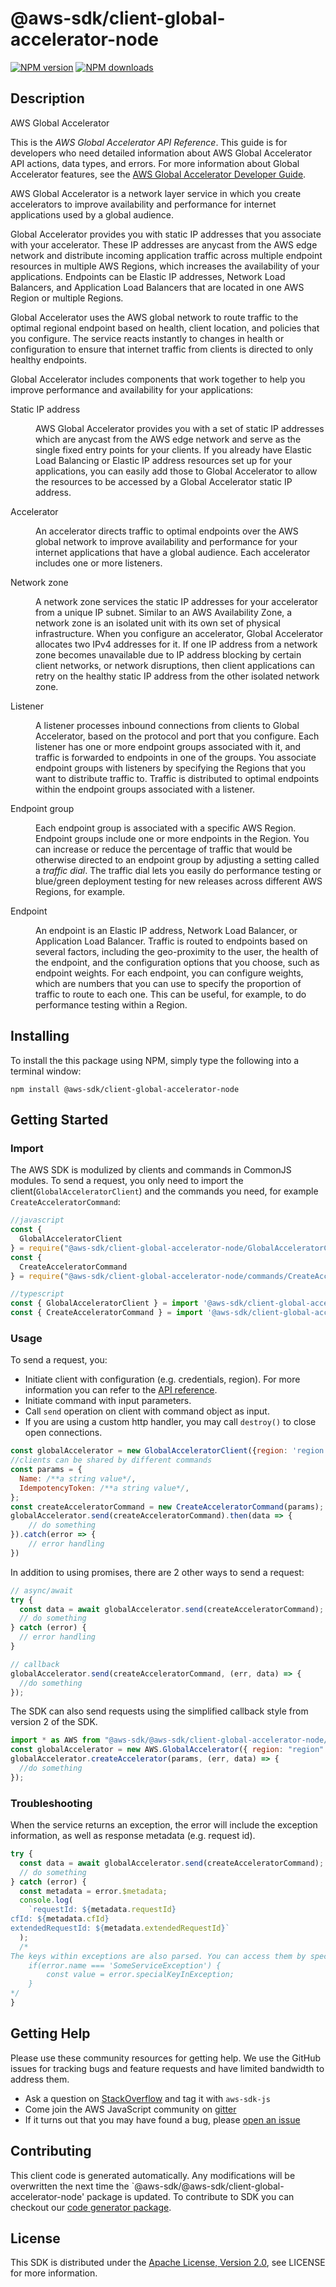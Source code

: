 # @aws-sdk/client-global-accelerator-node

[![NPM version](https://img.shields.io/npm/v/@aws-sdk/client-global-accelerator-node/preview.svg)](https://www.npmjs.com/package/@aws-sdk/client-global-accelerator-node)
[![NPM downloads](https://img.shields.io/npm/dm/@aws-sdk/client-global-accelerator-node.svg)](https://www.npmjs.com/package/@aws-sdk/client-global-accelerator-node)

## Description

<fullname>AWS Global Accelerator</fullname> <p>This is the <i>AWS Global Accelerator API Reference</i>. This guide is for developers who need detailed information about AWS Global Accelerator API actions, data types, and errors. For more information about Global Accelerator features, see the <a href="https://docs.aws.amazon.com/global-accelerator/latest/dg/Welcome.html">AWS Global Accelerator Developer Guide</a>. </p> <p>AWS Global Accelerator is a network layer service in which you create accelerators to improve availability and performance for internet applications used by a global audience. </p> <p>Global Accelerator provides you with static IP addresses that you associate with your accelerator. These IP addresses are anycast from the AWS edge network and distribute incoming application traffic across multiple endpoint resources in multiple AWS Regions, which increases the availability of your applications. Endpoints can be Elastic IP addresses, Network Load Balancers, and Application Load Balancers that are located in one AWS Region or multiple Regions.</p> <p>Global Accelerator uses the AWS global network to route traffic to the optimal regional endpoint based on health, client location, and policies that you configure. The service reacts instantly to changes in health or configuration to ensure that internet traffic from clients is directed to only healthy endpoints.</p> <p>Global Accelerator includes components that work together to help you improve performance and availability for your applications:</p> <dl> <dt>Static IP address</dt> <dd> <p>AWS Global Accelerator provides you with a set of static IP addresses which are anycast from the AWS edge network and serve as the single fixed entry points for your clients. If you already have Elastic Load Balancing or Elastic IP address resources set up for your applications, you can easily add those to Global Accelerator to allow the resources to be accessed by a Global Accelerator static IP address.</p> </dd> <dt>Accelerator</dt> <dd> <p>An accelerator directs traffic to optimal endpoints over the AWS global network to improve availability and performance for your internet applications that have a global audience. Each accelerator includes one or more listeners.</p> </dd> <dt>Network zone</dt> <dd> <p>A network zone services the static IP addresses for your accelerator from a unique IP subnet. Similar to an AWS Availability Zone, a network zone is an isolated unit with its own set of physical infrastructure. When you configure an accelerator, Global Accelerator allocates two IPv4 addresses for it. If one IP address from a network zone becomes unavailable due to IP address blocking by certain client networks, or network disruptions, then client applications can retry on the healthy static IP address from the other isolated network zone.</p> </dd> <dt>Listener</dt> <dd> <p>A listener processes inbound connections from clients to Global Accelerator, based on the protocol and port that you configure. Each listener has one or more endpoint groups associated with it, and traffic is forwarded to endpoints in one of the groups. You associate endpoint groups with listeners by specifying the Regions that you want to distribute traffic to. Traffic is distributed to optimal endpoints within the endpoint groups associated with a listener.</p> </dd> <dt>Endpoint group</dt> <dd> <p>Each endpoint group is associated with a specific AWS Region. Endpoint groups include one or more endpoints in the Region. You can increase or reduce the percentage of traffic that would be otherwise directed to an endpoint group by adjusting a setting called a <i>traffic dial</i>. The traffic dial lets you easily do performance testing or blue/green deployment testing for new releases across different AWS Regions, for example. </p> </dd> <dt>Endpoint</dt> <dd> <p>An endpoint is an Elastic IP address, Network Load Balancer, or Application Load Balancer. Traffic is routed to endpoints based on several factors, including the geo-proximity to the user, the health of the endpoint, and the configuration options that you choose, such as endpoint weights. For each endpoint, you can configure weights, which are numbers that you can use to specify the proportion of traffic to route to each one. This can be useful, for example, to do performance testing within a Region.</p> </dd> </dl>

## Installing

To install the this package using NPM, simply type the following into a terminal window:

```
npm install @aws-sdk/client-global-accelerator-node
```

## Getting Started

### Import

The AWS SDK is modulized by clients and commands in CommonJS modules. To send a request, you only need to import the client(`GlobalAcceleratorClient`) and the commands you need, for example `CreateAcceleratorCommand`:

```javascript
//javascript
const {
  GlobalAcceleratorClient
} = require("@aws-sdk/client-global-accelerator-node/GlobalAcceleratorClient");
const {
  CreateAcceleratorCommand
} = require("@aws-sdk/client-global-accelerator-node/commands/CreateAcceleratorCommand");
```

```javascript
//typescript
const { GlobalAcceleratorClient } = import '@aws-sdk/client-global-accelerator-node/GlobalAcceleratorClient';
const { CreateAcceleratorCommand } = import '@aws-sdk/client-global-accelerator-node/commands/CreateAcceleratorCommand';
```

### Usage

To send a request, you:

- Initiate client with configuration (e.g. credentials, region). For more information you can refer to the [API reference][].
- Initiate command with input parameters.
- Call `send` operation on client with command object as input.
- If you are using a custom http handler, you may call `destroy()` to close open connections.

```javascript
const globalAccelerator = new GlobalAcceleratorClient({region: 'region'});
//clients can be shared by different commands
const params = {
  Name: /**a string value*/,
  IdempotencyToken: /**a string value*/,
};
const createAcceleratorCommand = new CreateAcceleratorCommand(params);
globalAccelerator.send(createAcceleratorCommand).then(data => {
    // do something
}).catch(error => {
    // error handling
})
```

In addition to using promises, there are 2 other ways to send a request:

```javascript
// async/await
try {
  const data = await globalAccelerator.send(createAcceleratorCommand);
  // do something
} catch (error) {
  // error handling
}
```

```javascript
// callback
globalAccelerator.send(createAcceleratorCommand, (err, data) => {
  //do something
});
```

The SDK can also send requests using the simplified callback style from version 2 of the SDK.

```javascript
import * as AWS from "@aws-sdk/@aws-sdk/client-global-accelerator-node/GlobalAccelerator";
const globalAccelerator = new AWS.GlobalAccelerator({ region: "region" });
globalAccelerator.createAccelerator(params, (err, data) => {
  //do something
});
```

### Troubleshooting

When the service returns an exception, the error will include the exception information, as well as response metadata (e.g. request id).

```javascript
try {
  const data = await globalAccelerator.send(createAcceleratorCommand);
  // do something
} catch (error) {
  const metadata = error.$metadata;
  console.log(
    `requestId: ${metadata.requestId}
cfId: ${metadata.cfId}
extendedRequestId: ${metadata.extendedRequestId}`
  );
  /*
The keys within exceptions are also parsed. You can access them by specifying exception names:
    if(error.name === 'SomeServiceException') {
        const value = error.specialKeyInException;
    }
*/
}
```

## Getting Help

Please use these community resources for getting help. We use the GitHub issues for tracking bugs and feature requests and have limited bandwidth to address them.

- Ask a question on [StackOverflow](https://stackoverflow.com/questions/tagged/aws-sdk-js) and tag it with `aws-sdk-js`
- Come join the AWS JavaScript community on [gitter](https://gitter.im/aws/aws-sdk-js-v3)
- If it turns out that you may have found a bug, please [open an issue](https://github.com/aws/aws-sdk-js-v3/issues)

## Contributing

This client code is generated automatically. Any modifications will be overwritten the next time the `@aws-sdk/@aws-sdk/client-global-accelerator-node' package is updated. To contribute to SDK you can checkout our [code generator package][].

## License

This SDK is distributed under the
[Apache License, Version 2.0](http://www.apache.org/licenses/LICENSE-2.0),
see LICENSE for more information.

[code generator package]: https://github.com/aws/aws-sdk-js-v3/tree/master/packages/service-types-generator
[api reference]: https://docs.aws.amazon.com/AWSJavaScriptSDK/latest/
